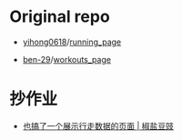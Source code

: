 # Original repo

- [yihong0618](https://github.com/yihong0618)/[running_page](https://github.com/yihong0618/running_page)

- [ben-29](https://github.com/ben-29)/[workouts_page](https://github.com/ben-29/workouts_page)

# 抄作业

- [也搞了一个展示行走数据的页面 | 椒盐豆豉](https://blog.douchi.space/steps-page/)
